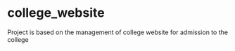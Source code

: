 # college_website
Project is based on the management of college website for admission to the college
